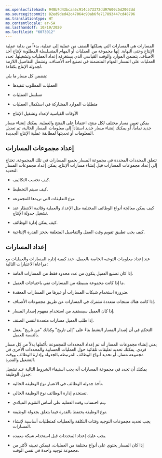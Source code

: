```yaml
---
ms.openlocfilehash: 948b7d43bcaa5c914c573372dd97600c5d2062dd
ms.sourcegitcommit: 82ed9ded42c47064c90ab6fe717893447cd48796
ms.translationtype: HT
ms.contentlocale: ar-SA
ms.lasthandoff: 10/19/2020
ms.locfileid: "6073012"
---
```

المسارات هي المسارات التي يسلكها الصنف من عملية إلى عملية، بدءاً من بداية عملية الإنتاج وحتى النهاية. إنها مجموعة من العمليات أو المهام المتسلسلة المطلوبة لإنتاج أحد الأصناف. يتضمن الموارد والوقت القياسي الذي يستغرقه إعداد العمليات وتشغيلها. تحدد العمليات على المسار المهام المتضمنة في تصنيع أحد الأصناف، وتشمل التفاصيل اللازمة لجدولة الإنتاج بكفاءة.

يتضمن كل مسار ما يلي:

-   العمليات المطلوب تنفيذها

-   تسلسل العمليات

-   متطلبات الموارد المشاركة في استكمال العمليات

-   الأوقات القياسية لإعداد وتشغيل الإنتاج

يمكن تعيين مسار مختلف لكل منتج، اعتماداً على المنتج والعملية. يمكنك إنشاء مسار جديد تماماً، أو يمكنك إنشاء مسار جديد استناداً إلى معلومات المسار الحالية، ثم تعديل المعلومات أو تحديثها لمطابقة عملية الإنتاج الجديدة.


## <a name="set-up-route-groups"></a>إعداد مجموعات المسارات

تتعلق المحددات المحددة في مجموعة المسار بجميع المسارات في تلك المجموعة. تحتاج إلى إعداد مجموعات المسارات قبل إنشاء مسارات الإنتاج. يمكن إعداد مجموعات المسار لتحديد:

-   كيف تحسب التكاليف.

-   كيف سيتم التخطيط.

-   نوع التعليقات التي تريدها للمجموعة.

-   كيف يمكن معالجة أنواع الوظائف المختلفة مثل الإعداد والعملية وقائمة الانتظار عند تشغيل جدولة الإنتاج.

-   كيف يمكن إدارة الوظائف.

-   كيف يجب تطبيق تقويم وقت العمل والتفاصيل المتعلقة بحجز القدرة الإنتاجية.


## <a name="set-up-routes"></a>إعداد المسارات

عند إعداد معلومات التوجيه الخاصة بالعميل، حدد كيفية إدارة المسارات والعمليات مع مراعاة الاعتبارات التالية:

-   إذا كان تصنيع العميل يتكون من عدد محدود فقط من المسارات العامة.

-   ما إذا كانت مجموعة بسيطة من المسارات تفي باحتياجات العميل.

-   ضرورة استخدام شبكات المسارات أو غيرها من المسارات المعقدة.

-   إذا كانت هناك منتجات متعددة تشترك في المسارات عن طريق مجموعات الأصناف.

-   إذا كان العميل سيستفيد من استخدام مفهوم إصدار المسار.

-   إذا طلب العميل مسارات متعددة لنفس الصنف.

-   التحكم في أن إصدار المسار النشط بناءً على "إلى تاريخ" وكذلك "من تاريخ" يعمل بالنسبة للعميل.


يعني إنشاء مجموعات المسار أنه تم إعداد المحددات للمجموعة بأكملها بدلاً من كل مسار فردي. يمكنك تحديد تعليقات تلقائية حول العمليات الحسابية والمحددات الأخرى في مجموعة مسار، أو تحديد أنواع الوظائف المرتبطة بالجدولة وإدارة الوظائف ووقت التشغيل والقدرة.

يمكنك أن تحدد في مجموعة المسارات أنه يجب استيفاء الشروط التالية عند تشغيل جدول الوظيفة:

-   تأخذ جدولة الوظائف في الاعتبار نوع الوظيفة الحالية.

-   تستخدم إدارة الوظائف نوع الوظيفة الحالي.
-   يتم احتساب وقت العملية على أساس التقويم الميلادي.

-   نوع الوظيفة يحتفظ بالقدرة فيما يتعلق بجدولة الوظيفة.

-   يجب تحديد مجموعات التوجيه وفئات التكلفة والعمليات كمتطلبات أساسية لإنشاء المسارات.

-   يجب عليك إعداد المحددات قبل استخدام شبكة معقدة.

-   إذا كان المسار يحتوي على أنواع مختلفة من العمليات، فيمكن تعيينه لأكثر من مجموعة توجيه واحدة في نفس الوقت.
